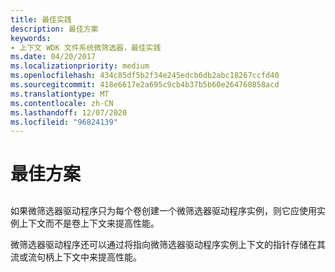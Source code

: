 ```yaml
---
title: 最佳实践
description: 最佳方案
keywords:
- 上下文 WDK 文件系统微筛选器，最佳实践
ms.date: 04/20/2017
ms.localizationpriority: medium
ms.openlocfilehash: 434c85df5b2f34e245edcb6db2abc18267ccfd40
ms.sourcegitcommit: 418e6617e2a695c9cb4b37b5b60e264760858acd
ms.translationtype: MT
ms.contentlocale: zh-CN
ms.lasthandoff: 12/07/2020
ms.locfileid: "96824139"
---
```

# <a name="best-practices"></a>最佳方案


## <span id="ddk_registering_the_minifilter_if"></span><span id="DDK_REGISTERING_THE_MINIFILTER_IF"></span>


如果微筛选器驱动程序只为每个卷创建一个微筛选器驱动程序实例，则它应使用实例上下文而不是卷上下文来提高性能。

微筛选器驱动程序还可以通过将指向微筛选器驱动程序实例上下文的指针存储在其流或流句柄上下文中来提高性能。

 

 




